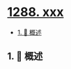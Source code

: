 # [1288. xxx](https://github.com/Tdahuyou/TNotes.leetcode/tree/main/notes/1288.%20xxx)

<!-- region:toc -->

- [1. 📝 概述](#1--概述)

<!-- endregion:toc -->

## 1. 📝 概述
